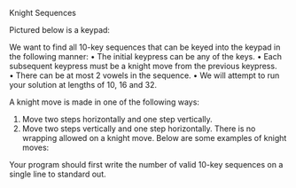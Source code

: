 Knight Sequences

Pictured below is a keypad:

We want to find all 10-key sequences that can be keyed into the keypad in the following manner:
•	The initial keypress can be any of the keys.
•	Each subsequent keypress must be a knight move from the previous keypress.  
•	There can be at most 2 vowels in the sequence.
•	We will attempt to run your solution at lengths of 10, 16 and 32.

A knight move is made in one of the following ways:
1.	Move two steps horizontally and one step vertically.
2.	Move two steps vertically and one step horizontally.
There is no wrapping allowed on a knight move.
Below are some examples of knight moves:









Your program should first write the number of valid 10-key sequences on a single line to standard out.  
